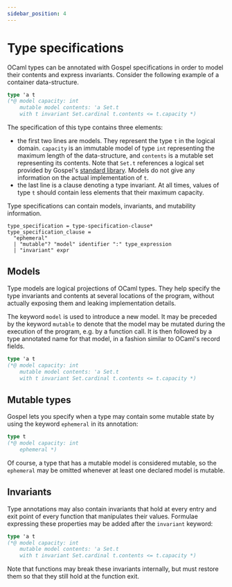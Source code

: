 ```yaml
---
sidebar_position: 4
---
```


# Type specifications

OCaml types can be annotated with Gospel specifications in order to model their
contents and express invariants. Consider the following example of a container
data-structure.

<!-- the following block is duplicated, so skip it when checking the file -->
```ocaml invalidSyntax
type 'a t
(*@ model capacity: int
    mutable model contents: 'a Set.t
    with t invariant Set.cardinal t.contents <= t.capacity *)
```

The specification of this type contains three elements:
 - the first two lines are models. They represent the type `t` in the logical
   domain. `capacity` is an immutable model of type `int` representing the
   maximum length of the data-structure, and `contents` is a mutable set
   representing its contents. Note that `Set.t` references a logical set
   provided by Gospel's [standard library](../stdlib). Models do not
   give any information on the actual implementation of `t`.
 - the last line is a clause denoting a type invariant. At all times, values of
   type `t` should contain less elements that their maximum capacity.

Type specifications can contain models, invariants, and mutability information.

```ebnf title="Type specification syntax"
type_specification = type-specification-clause*
type_specification_clause =
  "ephemeral"
  | "mutable"? "model" identifier ":" type_expression
  | "invariant" expr
```

## Models

Type models are logical projections of OCaml types. They help specify the type
invariants and contents at several locations of the program, without actually
exposing them and leaking implementation details.

The keyword `model` is used to introduce a new model. It may be preceded by the
keyword `mutable` to denote that the model may be mutated during the execution
of the program, e.g. by a function call. It is then followed by a type annotated
name for that model, in a fashion similar to OCaml's record fields.

<!-- invalidSyntax because many code extracts define the type t -->
```ocaml {2,3} invalidSyntax
type 'a t
(*@ model capacity: int
    mutable model contents: 'a Set.t
    with t invariant Set.cardinal t.contents <= t.capacity *)
```

## Mutable types

Gospel lets you specify when a type may contain some mutable state by using the
keyword `ephemeral` in its annotation:

<!-- TODO: invalidSyntax here on ephemeral -->
```ocaml {3} invalidSyntax
type t
(*@ model capacity: int
    ephemeral *)
```

Of course, a type that has a mutable model is considered mutable, so the
`ephemeral` may be omitted whenever at least one declared model is mutable.

## Invariants

Type annotations may also contain invariants that hold at every entry and exit
point of every function that manipulates their values. Formulae expressing these
properties may be added after the `invariant` keyword:

```ocaml {4}
type 'a t
(*@ model capacity: int
    mutable model contents: 'a Set.t
    with t invariant Set.cardinal t.contents <= t.capacity *)
```

Note that functions may break these invariants internally, but must restore them
so that they still hold at the function exit.
